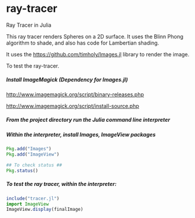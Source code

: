 ray-tracer
==========

Ray Tracer in Julia

This ray tracer renders Spheres on a 2D surface. It uses the Blinn Phong algorithm to shade, and also has code for Lambertian shading.

It uses the https://github.com/timholy/Images.jl library to render the image.

To test the ray-tracer.

##### Install ImageMagick (Dependency for Images.jl)

http://www.imagemagick.org/script/binary-releases.php

http://www.imagemagick.org/script/install-source.php

##### From the project directory run the Julia command line interpreter

##### Within the interpreter, install Images, ImageView packages

``` julia
Pkg.add("Images")
Pkg.add("ImageView")

## To check status ##
Pkg.status()
```

##### To test the ray tracer, within the interpreter:

``` julia
include("tracer.jl")
import ImageView
ImageView.display(finalImage)
```

